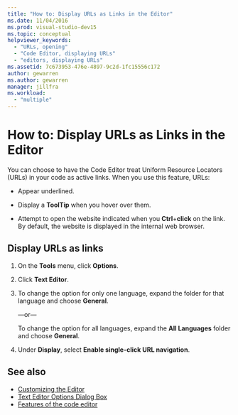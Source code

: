 ```yaml
---
title: "How to: Display URLs as Links in the Editor"
ms.date: 11/04/2016
ms.prod: visual-studio-dev15
ms.topic: conceptual
helpviewer_keywords:
  - "URLs, opening"
  - "Code Editor, displaying URLs"
  - "editors, displaying URLs"
ms.assetid: 7c673953-476e-4897-9c2d-1fc15556c172
author: gewarren
ms.author: gewarren
manager: jillfra
ms.workload:
  - "multiple"
---
```

# How to: Display URLs as Links in the Editor

You can choose to have the Code Editor treat Uniform Resource Locators (URLs) in your code as active links. When you use this feature, URLs:

-   Appear underlined.

-   Display a **ToolTip** when you hover over them.

-   Attempt to open the website indicated when you **Ctrl**+**click** on the link. By default, the website is displayed in the internal web browser.

## Display URLs as links

1.  On the **Tools** menu, click **Options**.

2.  Click **Text Editor**.

3.  To change the option for only one language, expand the folder for that language and choose **General**.

     —or—

     To change the option for all languages, expand the **All Languages** folder and choose **General**.

4.  Under **Display**, select **Enable single-click URL navigation**.

## See also

- [Customizing the Editor](../../ide/customizing-the-editor.md)
- [Text Editor Options Dialog Box](../../ide/reference/text-editor-options-dialog-box.md)
- [Features of the code editor](../../ide/writing-code-in-the-code-and-text-editor.md)